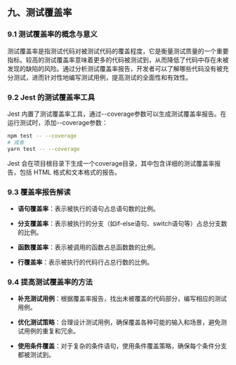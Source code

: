 ## 九、测试覆盖率

### 9.1 测试覆盖率的概念与意义

测试覆盖率是指测试代码对被测试代码的覆盖程度，它是衡量测试质量的一个重要指标。较高的测试覆盖率意味着更多的代码被测试到，从而降低了代码中存在未被发现的缺陷的风险。通过分析测试覆盖率报告，开发者可以了解哪些代码没有被充分测试，进而针对性地编写测试用例，提高测试的全面性和有效性。

### 9.2 Jest 的测试覆盖率工具

Jest 内置了测试覆盖率工具，通过--coverage参数可以生成测试覆盖率报告。在运行测试时，添加--coverage参数：

```sh
npm test -- --coverage
# 或者
yarn test -- --coverage
```

Jest 会在项目根目录下生成一个coverage目录，其中包含详细的测试覆盖率报告，包括 HTML 格式和文本格式的报告。

### 9.3 覆盖率报告解读

-   **语句覆盖率**：表示被执行的语句占总语句数的比例。

<!---->

-   **分支覆盖率**：表示被执行的分支（如if-else语句、switch语句等）占总分支数的比例。

<!---->

-   **函数覆盖率**：表示被调用的函数占总函数数的比例。

<!---->

-   **行覆盖率**：表示被执行的代码行占总行数的比例。

### 9.4 提高测试覆盖率的方法

-   **补充测试用例**：根据覆盖率报告，找出未被覆盖的代码部分，编写相应的测试用例。

<!---->

-   **优化测试策略**：合理设计测试用例，确保覆盖各种可能的输入和场景，避免测试用例的重复和冗余。

<!---->

-   **使用条件覆盖**：对于复杂的条件语句，使用条件覆盖策略，确保每个条件分支都被测试到。